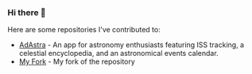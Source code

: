### Hi there 👋

Here are some repositories I've contributed to:

- [AdAstra](https://github.com/Gioosu/adAstra) - An app for astronomy enthusiasts featuring ISS tracking, a celestial encyclopedia, and an astronomical events calendar.
- [My Fork](https://github.com/yourusername/repository) - My fork of the repository
